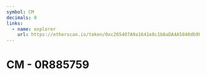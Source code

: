```yaml
---
symbol: CM
decimals: 0
links:
  - name: explorer
    url: https://etherscan.io/token/0xc265407A9a1641e8c1b8aDA4A5840db9Fb19E22c
---
```


# CM - 0R885759
